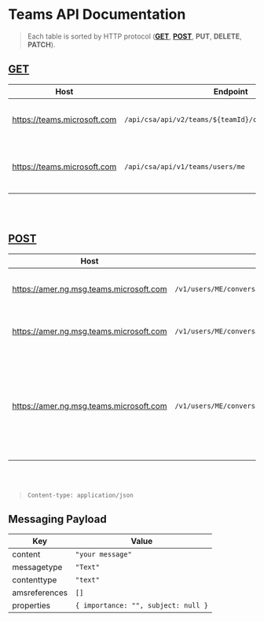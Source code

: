 # Teams API Documentation

> Each table is sorted by HTTP protocol ([**GET**](#get), [**POST**](#post), **PUT**, **DELETE**, **PATCH**).

## <u>GET</u>
| **Host**                    | **Endpoint**                                            | **Description**                                | **Query Parameters**                               | **Authorization**              |
| --------------------------- | ------------------------------------------------------- | ---------------------------------------------- | -------------------------------------------------- | ------------------------------ |
| https://teams.microsoft.com | `/api/csa/api/v2/teams/${teamId}/channels/${channelId}` | This is used to fetch channel messages.        | `filterSystemMessage=true`, `pageSize={number}`    | **Bearer** `{chatSvcAggToken}` |
| https://teams.microsoft.com | `/api/csa/api/v1/teams/users/me`                        | Fetch all available "teams" for a single user. | `isPrefetch=false`, `enableMembershipSummary=true` | **Bearer** `{chatSvcAggToken}` |
<br><br/>
## <u>POST</u>
| **Host**                                | **Endpoint**                                                                                                | **Description**                                                                                                                             | Authentication                                   |
| --------------------------------------- | ----------------------------------------------------------------------------------------------------------- | ------------------------------------------------------------------------------------------------------------------------------------------- | ------------------------------------------------ |
| https://amer.ng.msg.teams.microsoft.com | `/v1/users/ME/conversations/${sampleChannelId}/messages`                                                    | This is used to send a normal message in a target channel.                                                                                  | `skypeToken=${credentials.authSkype.skypeToken}` |
| https://amer.ng.msg.teams.microsoft.com | `/v1/users/ME/conversations/${sampleChannelId};${messageId}/messages`                                       | This is used to reply to a message in a target channel.                                                                                     | `skypeToken=${credentials.authSkype.skypeToken}` |
| https://amer.ng.msg.teams.microsoft.com | `/v1/users/ME/conversations/${sampleChannelId}:${primaryUserId}_${secondaryUserId}@unq.gbl.spaces/messages` | This is used to send a DM message to a target user. `primaryUserId` and `secondaryUserId` are the two parties involved in direct messaging. | `skypeToken=${credentials.authSkype.skypeToken}` |
<br><br/>
> `Content-type: application/json`
## Messaging Payload
| **Key**       | **Value**                           |
| ------------- | ----------------------------------- |
| content       | `"your message"`                    |
| messagetype   | `"Text"`                            |
| contenttype   | `"text"`                            |
| amsreferences | `[]`                                |
| properties    | `{ importance: "", subject: null }` |
